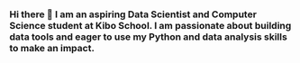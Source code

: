 ### Hi there 👋 I am an aspiring Data Scientist and Computer Science student at Kibo School. I am passionate about building data tools and eager to use my Python and data analysis skills to make an impact.


<!--
**Oluwadamilola07/Oluwadamilola07** is a ✨ _special_ ✨ repository because its `README.md` (this file) appears on your GitHub profile.

Here are some ideas to get you started:

- 🔭 I’m currently working on ...
- 🌱 I’m currently learning ...
- 👯 I’m looking to collaborate on ...
- 🤔 I’m looking for help with ...
- 💬 Ask me about ...
- 📫 How to reach me: ojebodeoluwadamilola07@gmail.com
- 😄 Pronouns: he/him
- ⚡ Fun fact: I'm a lover of Politics
-->

